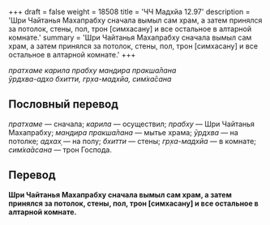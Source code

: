 +++
draft = false
weight = 18508
title = 'ЧЧ Мадхйа 12.97'
description = 'Шри Чайтанья Махапрабху сначала вымыл сам храм, а затем принялся за потолок, стены, пол, трон [симхасану] и все остальное в алтарной комнате.'
summary = 'Шри Чайтанья Махапрабху сначала вымыл сам храм, а затем принялся за потолок, стены, пол, трон [симхасану] и все остальное в алтарной комнате.'
+++

_пратхаме карила прабху мандира пракша̄лана  
ӯрдхва-адхо бхитти, гр̣ха-мадхйа, сим̇ха̄сана_

## Пословный перевод

_пратхаме_ — сначала; _карила_ — осуществил; _прабху_ — Шри Чайтанья Махапрабху; _мандира_ _пракша̄лана_ — мытье храма; _ӯрдхва_ — на потолке; _адхах̣_ — на полу; _бхитти_ — стены; _гр̣ха_\-_мадхйа_ — в комнате; _сим̇ха̄асана_ — трон Господа.

## Перевод

**Шри Чайтанья Махапрабху сначала вымыл сам храм, а затем принялся за потолок, стены, пол, трон \[симхасану\] и все остальное в алтарной комнате.**
